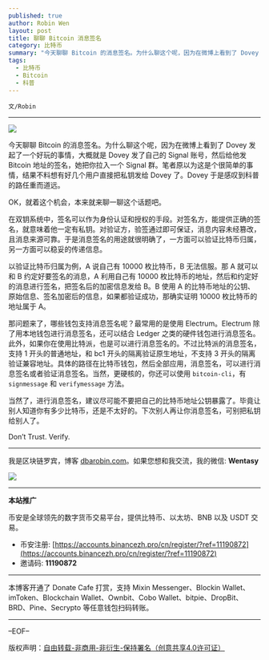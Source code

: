 ```yaml
---
published: true
author: Robin Wen
layout: post
title: 聊聊 Bitcoin 消息签名
category: 比特币
summary: "今天聊聊 Bitcoin 的消息签名。为什么聊这个呢，因为在微博上看到了 Dovey 发起了一个好玩的事情，大概就是 Dovey 发了自己的 Signal 账号，然后给他发 Bitcoin 地址的签名，她把你拉入一个 Signal 群。笔者原以为这是个很简单的事情，结果不料想有好几个用户直接把私钥发给 Dovey 了。Dovey 于是感叹到科普的路任重而道远。当然了，进行消息签名，建议尽可能不要把自己的比特币地址公钥暴露了。毕竟让别人知道你有多少比特币，还是不太好的。下次别人再让你消息签名，可别把私钥给别人了。"
tags:
  - 比特币
  - Bitcoin
  - 科普
---
```


`文/Robin`

***

![](https://cdn.dbarobin.com/mmjjb2e.png)

今天聊聊 Bitcoin 的消息签名。为什么聊这个呢，因为在微博上看到了 Dovey 发起了一个好玩的事情，大概就是 Dovey 发了自己的 Signal 账号，然后给他发 Bitcoin 地址的签名，她把你拉入一个 Signal 群。笔者原以为这是个很简单的事情，结果不料想有好几个用户直接把私钥发给 Dovey 了。Dovey 于是感叹到科普的路任重而道远。

OK，就着这个机会，本来就来聊一聊这个话题吧。

在双钥系统中，签名可以作为身份认证和授权的手段。对签名方，能提供正确的签名，就意味着他一定有私钥。对验证方，验签通过即可保证，消息内容未经篡改，且消息来源可靠。于是消息签名的用途就很明确了，一方面可以验证比特币归属，另一方面可以稳妥的传递信息。

以验证比特币归属为例，A 说自己有 10000 枚比特币，B 无法信服。那 A 就可以和 B 约定好要签名的消息，A 利用自己有 10000 枚比特币的地址，然后和约定好的消息进行签名，把签名后的加密信息发给 B。B 使用 A 的比特币地址的公钥、原始信息、签名加密后的信息，如果都验证成功，那确实证明 10000 枚比特币的地址属于 A。

那问题来了，哪些钱包支持消息签名呢？最常用的是使用 Electrum。Electrum 除了用本地钱包进行消息签名，还可以结合 Ledger 之类的硬件钱包进行消息签名。此外，如果你在使用比特派，也是可以进行消息签名的。不过比特派的消息签名，支持 1 开头的普通地址，和 bc1 开头的隔离验证原生地址，不支持 3 开头的隔离验证兼容地址。具体的路径在比特币钱包，然后全部应用，消息签名，可以进行消息签名或者验证消息签名。当然，更硬核的，你还可以使用 `bitcoin-cli`，有 `signmessage` 和 `verifymessage` 方法。

当然了，进行消息签名，建议尽可能不要把自己的比特币地址公钥暴露了。毕竟让别人知道你有多少比特币，还是不太好的。下次别人再让你消息签名，可别把私钥给别人了。

Don’t Trust. Verify.

***

我是区块链罗宾，博客 [dbarobin.com](https://dbarobin.com/)。如果您想和我交流，我的微信: **Wentasy**

![](https://cdn.dbarobin.com/v4yywe2.png)

***

**本站推广**

币安是全球领先的数字货币交易平台，提供比特币、以太坊、BNB 以及 USDT 交易。

* 币安注册: [https://accounts.binancezh.pro/cn/register/?ref=11190872](https://accounts.binancezh.pro/cn/register/?ref=11190872)
* 邀请码: **11190872**

***

本博客开通了 Donate Cafe 打赏，支持 Mixin Messenger、Blockin Wallet、imToken、Blockchain Wallet、Ownbit、Cobo Wallet、bitpie、DropBit、BRD、Pine、Secrypto 等任意钱包扫码转账。

<center>
    <div class="--donate-button"
         data-button-id="f8b9df0d-af9a-460d-8258-d3f435445075"
    ></div>
</center>

***

–EOF–

版权声明：[自由转载-非商用-非衍生-保持署名（创意共享4.0许可证）](http://creativecommons.org/licenses/by-nc-nd/4.0/deed.zh)